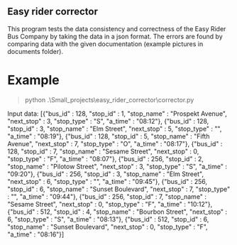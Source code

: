 ## Easy rider corrector
This program tests the data consistency and correctness of the Easy Rider Bus Company by taking the data in a json format. The errors are found by comparing data with the given documentation (example pictures in documents folder).

# Example
> python .\Small_projects\easy_rider_corrector\corrector.py

Input data: 
[{"bus_id" : 128, "stop_id" : 1, "stop_name" : "Prospekt Avenue", "next_stop" : 3, "stop_type" : "S", "a_time" : "08:12"}, {"bus_id" : 128, "stop_id" : 3, "stop_name" : "Elm Street", "next_stop" : 5, "stop_type" : "", "a_time" : "08:19"}, {"bus_id" : 128, "stop_id" : 5, "stop_name" : "Fifth Avenue", "next_stop" : 7, "stop_type" : "O", "a_time" : "08:17"}, {"bus_id" : 128, "stop_id" : 7, "stop_name" : "Sesame Street", "next_stop" : 0, "stop_type" : "F", "a_time" : "08:07"}, {"bus_id" : 256, "stop_id" : 2, "stop_name" : "Pilotow Street", "next_stop" : 3, "stop_type" : "S", "a_time" : "09:20"}, {"bus_id" : 256, "stop_id" : 3, "stop_name" : "Elm Street", "next_stop" : 6, "stop_type" : "", "a_time" : "09:45"}, {"bus_id" : 256, "stop_id" : 6, "stop_name" : "Sunset Boulevard", "next_stop" : 7, "stop_type" : "", "a_time" : "09:44"}, {"bus_id" : 256, "stop_id" : 7, "stop_name" : "Sesame Street", "next_stop" : 0, "stop_type" : "F", "a_time" : "10:12"}, {"bus_id" : 512, "stop_id" : 4, "stop_name" : "Bourbon Street", "next_stop" : 6, "stop_type" : "S", "a_time" : "08:13"}, {"bus_id" : 512, "stop_id" : 6, "stop_name" : "Sunset Boulevard", "next_stop" : 0, "stop_type" : "F", "a_time" : "08:16"}]